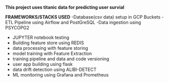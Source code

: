**This project uses titanic data for predicting user survial**



**FRAMEWORKS/STACKS USED** 
-Database(csv data) setup in GCP Buckets
-ETL Pipeline using Airflow and PostGreSQL
-Data ingestion using PSYCOPG2
- JUPYTER notebook testing
- Building feature store using REDIS
- data processing with feature storing
- model training with Feature Extraction
- training pipeline and data and code versioning
- user app building using flask
- data drift detection using ALIBI-DETECT
- ML monitoring using Grafana and Prometheus

